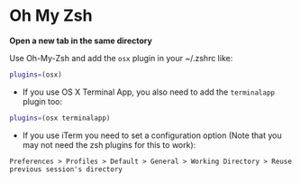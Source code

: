 # Oh My Zsh

**Open a new tab in the same directory**

Use Oh-My-Zsh and add the `osx` plugin in your ~/.zshrc like:

```bash
plugins=(osx)
```

- If you use OS X Terminal App, you also need to add the `terminalapp` plugin too:

```bash
plugins=(osx terminalapp)
```

- If you use iTerm you need to set a configuration option (Note that you may not need the zsh plugins for this to work):

```
Preferences > Profiles > Default > General > Working Directory > Reuse previous session's directory
```
